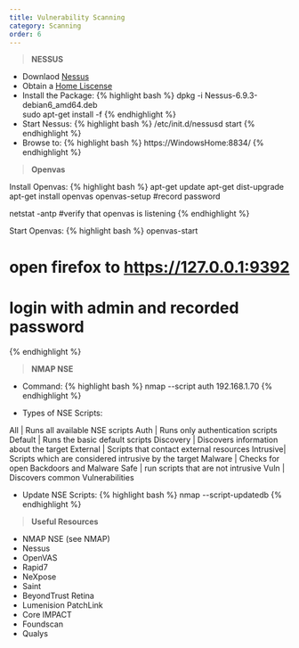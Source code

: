 ```yaml
---
title: Vulnerability Scanning
category: Scanning
order: 6
---
```



> **NESSUS**

* Downlaod [Nessus](https://www.tenable.com/products/nessus/select-your-operating-system)
* Obtain a [Home Liscense](https://www.tenable.com/products/nessus/nessus-plugins/obtain-an-activation-code)
* Install the Package: {% highlight bash %} dpkg -i Nessus-6.9.3-debian6_amd64.deb
<br> sudo apt-get install -f {% endhighlight %}
* Start Nessus: {% highlight bash %} /etc/init.d/nessusd start {% endhighlight %}
* Browse to: {% highlight bash %} https://WindowsHome:8834/ {% endhighlight %}


> **Openvas**

Install Openvas:
{% highlight bash %}
apt-get update
apt-get dist-upgrade
apt-get install openvas
openvas-setup
#record password

netstat -antp
#verify that openvas is listening
{% endhighlight %} 

Start Openvas:
{% highlight bash %}
openvas-start
# open firefox to https://127.0.0.1:9392
# login with admin and recorded password
{% endhighlight %} 

>**NMAP NSE**

* Command:
{% highlight bash %}
nmap --script auth 192.168.1.70
{% endhighlight %}

* Types of NSE Scripts:

All | Runs all available NSE scripts
Auth | Runs only authentication scripts
Default | Runs the basic default scripts
Discovery | Discovers information about the target
External |  Scripts that contact external resources
Intrusive| Scripts which are considered intrusive by the target
Malware | Checks for open Backdoors and Malware
Safe | run scripts that are not intrusive
Vuln | Discovers common Vulnerabilities


* Update NSE Scripts:
{% highlight bash %}
nmap --script-updatedb
{% endhighlight %} 


> **Useful Resources**

* NMAP NSE (see NMAP)
* Nessus
* OpenVAS
* Rapid7
* NeXpose
* Saint
* BeyondTrust Retina
* Lumenision PatchLink
* Core IMPACT
* Foundscan
* Qualys







